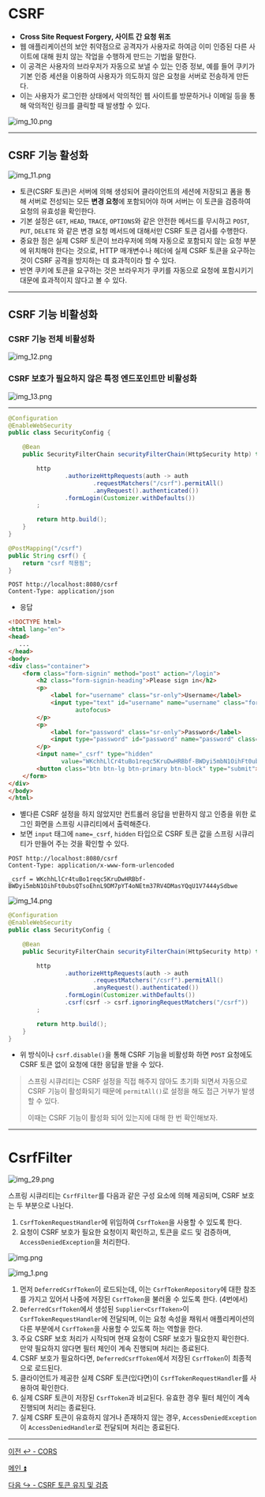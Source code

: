 # CSRF

- **Cross Site Request Forgery, 사이트 간 요청 위조**
- 웹 애플리케이션의 보안 취약점으로 공격자가 사용자로 하여금 이미 인증된 다른 사이트에 대해 원치 않는 작업을 수행하게 만드는 기법을 말한다.
- 이 공격은 사용자의 브라우저가 자동으로 보낼 수 있는 인증 정보, 예를 들어 쿠키가 기본 인증 세션을 이용하여 사용자가 의도하지 않은 요청을 서버로 전송하게 만든다.
- 이는 사용자가 로그인한 상태에서 악의적인 웹 사이트를 방문하거나 이메일 등을 통해 악의적인 링크를 클릭할 때 발생할 수 있다.

![img_10.png](image/img_10.png)

--- 

## CSRF 기능 활성화

![img_11.png](image/img_11.png)

- 토큰(CSRF 토큰)은 서버에 의해 생성되어 클라이언트의 세션에 저장되고 폼을 통해 서버로 전성되는 모든 **변경 요청**에 포함되어야 하며 서버는 이 토큰을 검증하여 요청의 유효성을 확인한다.
- 기본 설정은 `GET`, `HEAD`, `TRACE`, `OPTIONS`와 같은 안전한 메서드를 무시하고 `POST`, `PUT`, `DELETE` 와 같은 변경 요청 메서드에 대해서만 CSRF 토큰 검사를 수행한다.
- 중요한 점은 실제 CSRF 토큰이 브라우저에 의해 자동으로 포함되지 않는 요청 부분에 위치해야 한다는 것으로, HTTP 매개변수나 헤더에 실제 CSRF 토큰을 요구하는 것이
    CSRF 공격을 방지하는 데 효과적이라 할 수 있다.
- 반면 쿠키에 토큰을 요구하는 것은 브라우저가 쿠키를 자동으로 요청에 포함시키기 대문에 효과적이지 않다고 볼 수 있다.

---

## CSRF 기능 비활성화

### CSRF 기능 전체 비활성화

![img_12.png](image/img_12.png)

### CSRF 보호가 필요하지 않은 특정 엔드포인트만 비활성화

![img_13.png](image/img_13.png)

---

```java
@Configuration
@EnableWebSecurity
public class SecurityConfig {

    @Bean
    public SecurityFilterChain securityFilterChain(HttpSecurity http) throws Exception {

        http
                .authorizeHttpRequests(auth -> auth
                        .requestMatchers("/csrf").permitAll()
                        .anyRequest().authenticated())
                .formLogin(Customizer.withDefaults())
        ;

        return http.build();
    }
}
```
```java
@PostMapping("/csrf")
public String csrf() {
    return "csrf 적용됨";
}
```
```http request
POST http://localhost:8080/csrf
Content-Type: application/json
```

- 응답
```html
<!DOCTYPE html>
<html lang="en">
<head>
   ...
</head>
<body>
<div class="container">
    <form class="form-signin" method="post" action="/login">
        <h2 class="form-signin-heading">Please sign in</h2>
        <p>
            <label for="username" class="sr-only">Username</label>
            <input type="text" id="username" name="username" class="form-control" placeholder="Username" required
                   autofocus>
        </p>
        <p>
            <label for="password" class="sr-only">Password</label>
            <input type="password" id="password" name="password" class="form-control" placeholder="Password" required>
        </p>
        <input name="_csrf" type="hidden"
               value="WKchhLlCr4tuBo1reqc5KruDwHRBbf-BWDyi5mbN1OihFt0ubsQTsoEhnL9DM7pYT4oNEtm37RV4DMasYQqU1V7444ySdbwe"/>
        <button class="btn btn-lg btn-primary btn-block" type="submit">Sign in</button>
    </form>
</div>
</body>
</html>
```

- 별다른 CSRF 설정을 하지 않았지만 컨트롤러 응답을 반환하지 않고 인증을 위한 로그인 화면을 스프링 시큐리티에서 출력해준다.
- 보면 `input` 태그에 `name=_csrf`, `hidden` 타입으로 CSRF 토큰 값을 스프링 시큐리티가 만들어 주는 것을 확인할 수 있다.

```http request
POST http://localhost:8080/csrf
Content-Type: application/x-www-form-urlencoded

_csrf = WKchhLlCr4tuBo1reqc5KruDwHRBbf-BWDyi5mbN1OihFt0ubsQTsoEhnL9DM7pYT4oNEtm37RV4DMasYQqU1V7444ySdbwe
```

![img_14.png](image/img_14.png)

```java
@Configuration
@EnableWebSecurity
public class SecurityConfig {

    @Bean
    public SecurityFilterChain securityFilterChain(HttpSecurity http) throws Exception {

        http
                .authorizeHttpRequests(auth -> auth
                        .requestMatchers("/csrf").permitAll()
                        .anyRequest().authenticated())
                .formLogin(Customizer.withDefaults())
                .csrf(csrf -> csrf.ignoringRequestMatchers("/csrf"))
        ;

        return http.build();
    }
}
```

- 위 방식이나 `csrf.disable()`을 통해 CSRF 기능을 비활성화 하면 `POST` 요청에도 CSRF 토큰 없이 요청에 대한 응답을 받을 수 있다.

> 스프링 시큐리티는 CSRF 설정을 직접 해주지 않아도 초기화 되면서 자동으로 CSRF 기능이 활성화되기 때문에 `permitAll()`로 설정을 해도 접근 거부가 발생할 수 있다.
> 
> 이때는 CSRF 기능이 활성화 되어 있는지에 대해 한 번 확인해보자.

---

# CsrfFilter

![img_29.png](image/img_29.png)

스프링 시큐리티는 `CsrfFilter`를 다음과 같은 구성 요소에 의해 제공되며, CSRF 보호는 두 부분으로 나뉜다.
1. `CsrfTokenRequestHandler`에 위임하여 `CsrfToken`을 사용할 수 있도록 한다.
2. 요청이 CSRF 보호가 필요한 요청이지 확인하고, 토큰을 로드 및 검증하며, `AccessDeniedException`을 처리한다.

![img.png](image_1/img.png)

![img_1.png](image_1/img_1.png)

1. 먼저 `DeferredCsrfToken`이 로드되는데, 이는 `CsrfTokenRepository`에 대한 참조를 가지고 있어서
나중에 저장된 `CsrfToken`을 불러올 수 있도록 한다. (4번에서)
2. `DeferredCsrfToken`에서 생성된 `Supplier<CsrfToken>`이 `CsrfTokenRequestHandler`에 전달되며, 
이는 요청 속성을 채워서 애플리케이션의 다른 부분에서 `CsrfToken`을 사용할 수 있도록 하는 역할을 한다.
3. 주요 CSRF 보호 처리가 시작되며 현재 요청이 CSRF 보호가 필요한지 확인한다. 만약 필요하지 않다면 
필터 체인이 계속 진행되며 처리는 종료된다.
4. CSRF 보호가 필요하다면, `DeferredCsrfToken`에서 저장된 `CsrfToken`이 최종적으로 로드된다.
5. 클라이언트가 제공한 실제 CSRF 토큰(있다면)이 `CsrfTokenRequestHandler`를 사용하여 확인한다.
6. 실제 CSRF 토큰이 저장된 `CsrfToken`과 비교된다. 유효한 경우 필터 체인이 계속 진행되며 처리는 종료된다.
7. 실제 CSRF 토큰이 유효하지 않거나 존재하지 않는 경우, `AccessDeniedException`이 `AccessDeniedHandler`로 전달되며 처리는 종료된다.

---

[이전 ↩️ - CORS](https://github.com/genesis12345678/TIL/blob/main/Spring/security/security/Cors_Csrf/Cors.md)

[메인 ⏫](https://github.com/genesis12345678/TIL/blob/main/Spring/security/security/main.md)

[다음 ↪️ - CSRF 토큰 유지 및 검증](https://github.com/genesis12345678/TIL/blob/main/Spring/security/security/Cors_Csrf/CsrfToken.md)